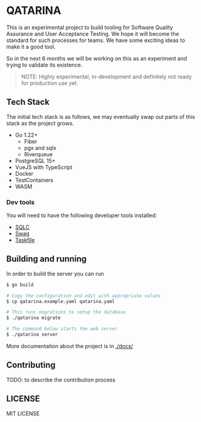 QATARINA
========

This is an experimental project to build tooling for Software Quality Assurance and User Acceptance Testing.
We hope it will become the standard for such processes for teams.
We have some exciting ideas to make it a good tool.

So in the next 6 months we will be working on this as an experiment and trying to validate its existence.

> NOTE: Highly experimental, in-development and definitely not ready for production use yet.

## Tech Stack

The initial tech stack is as follows, we may eventually swap out parts of this stack as the project grows.

- Go 1.22+
  - Fiber
  - pgx and sqlx
  - Riverqueue
- PostgreSQL 15+
- VueJS with TypeScript
- Docker
- TestContainers
- WASM

### Dev tools

You will need to have the following developer tools installed:

- [SQLC](https://sqlc.dev)
- [Swag](https://github.com/swaggo/swag)
- [Taskfile](https://taskfile.dev)


## Building and running

In order to build the server you can run

```sh
$ go build

# Copy the configuration and edit with appropriate values
$ cp qatarina.example.yaml qatarina.yaml

# This runs migrations to setup the database
$ ./qatarina migrate

# The command below starts the web server
$ ./qatarina server
```

More documentation about the project is in [./docs/](./docs/)

## Contributing

TODO: to describe the contribution process

## LICENSE

MIT LICENSE
